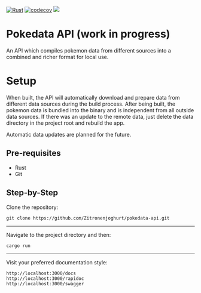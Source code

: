 [![Rust](https://github.com/Zitronenjoghurt/pokedata-api/actions/workflows/rust.yml/badge.svg)](https://github.com/Zitronenjoghurt/pokedata-api/actions/workflows/rust.yml)
[![codecov](https://codecov.io/gh/Zitronenjoghurt/pokedata-api/graph/badge.svg?token=UM6T22YO17)](https://codecov.io/gh/Zitronenjoghurt/pokedata-api)
![](https://tokei.rs/b1/github/Zitronenjoghurt/pokedata-api?category=code&type=Rust&logo=https://simpleicons.org/icons/rust.svg)

# Pokedata API (work in progress)

An API which compiles pokemon data from different sources into a combined and richer format for local use.

# Setup

When built, the API will automatically download and prepare data from different data sources during the build process.
After being built, the pokemon data is bundled into the binary and is independent from all outside data sources.
If there was an update to the remote data, just delete the data directory in the project root and rebuild the app.

Automatic data updates are planned for the future.

## Pre-requisites

- Rust
- Git

## Step-by-Step

Clone the repository:

```
git clone https://github.com/Zitronenjoghurt/pokedata-api.git
```

---
Navigate to the project directory and then:

```
cargo run
```

---
Visit your preferred documentation style:

```
http://localhost:3000/docs
http://localhost:3000/rapidoc
http://localhost:3000/swagger
```
